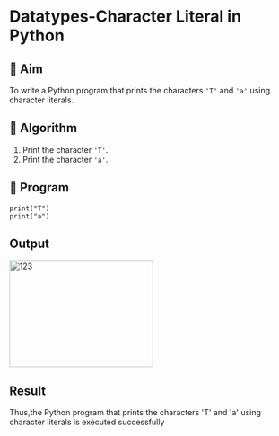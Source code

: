 # Datatypes-Character Literal in Python

## 🎯 Aim
To write a Python program that prints the characters `'T'` and `'a'` using character literals.

## 🧠 Algorithm
1. Print the character `'T'`.
2. Print the character `'a'`.

## 🧾 Program
```
print("T")
print("a")
```

## Output
<img width="256" height="190" alt="123" src="https://github.com/user-attachments/assets/79187021-2f5e-4fff-b37b-0175d999c981" />


## Result
Thus,the Python program that prints the characters 'T' and 'a' using character literals is executed successfully
